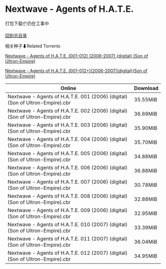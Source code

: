 # Nextwave - Agents of H.A.T.E.

打包下载📦仍在工事中

[回到总目录](/Catalogs.md)







相关种子⬇Related Torrents

[Nextwave - Agents of H.A.T.E. (001-012) (2006-2007) (digital) (Son of Ultron-Empire)](https://github.com/alicewish/markdown/blob/master/torrent/Nextwave---Agents-of-H-A-T-E---001-012---2006-2007---digital---Son-of-Ultron-Empire.md)

[Nextwave - Agents of H.A.T.E. (001-012+)(2006-2007)(digital)(Son of Ultron-Empire)](https://github.com/alicewish/markdown/blob/master/torrent/Nextwave---Agents-of-H-A-T-E---001-012---2006-2007--digital--Son-of-Ultron-Empire.md)

Online | Download
--- | ---
Nextwave - Agents of H.A.T.E. 001 (2006) (digital) (Son of Ultron-Empire).cbr | 35.55MiB
Nextwave - Agents of H.A.T.E. 002 (2006) (digital) (Son of Ultron-Empire).cbr | 36.69MiB
Nextwave - Agents of H.A.T.E. 003 (2006) (digital) (Son of Ultron-Empire).cbr | 35.90MiB
Nextwave - Agents of H.A.T.E. 004 (2006) (digital) (Son of Ultron-Empire).cbr | 35.70MiB
Nextwave - Agents of H.A.T.E. 005 (2006) (digital) (Son of Ultron-Empire).cbr | 34.88MiB
Nextwave - Agents of H.A.T.E. 006 (2006) (digital) (Son of Ultron-Empire).cbr | 36.88MiB
Nextwave - Agents of H.A.T.E. 007 (2006) (digital) (Son of Ultron-Empire).cbr | 30.78MiB
Nextwave - Agents of H.A.T.E. 008 (2006) (digital) (Son of Ultron-Empire).cbr | 32.88MiB
Nextwave - Agents of H.A.T.E. 009 (2006) (digital) (Son of Ultron-Empire).cbr | 32.95MiB
Nextwave - Agents of H.A.T.E. 010 (2007) (digital) (Son of Ultron-Empire).cbr | 33.39MiB
Nextwave - Agents of H.A.T.E. 011 (2007) (digital) (Son of Ultron-Empire).cbr | 36.04MiB
Nextwave - Agents of H.A.T.E. 012 (2007) (digital) (Son of Ultron-Empire).cbr | 34.95MiB
